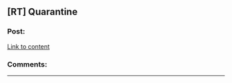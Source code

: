 ## [RT] Quarantine

### Post:

[Link to content](https://effectivereaction.wordpress.com/2015/06/08/quarantine/)

### Comments:

---

